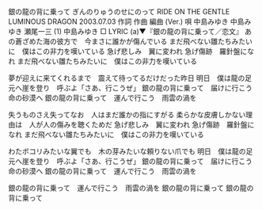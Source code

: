 
銀の龍の背に乗って
ぎんのりゅうのせにのって
RIDE ON THE GENTLE LUMINOUS DRAGON
2003.07.03
作詞  作曲  編曲 (Ver.)   唄
中島みゆき   中島みゆき   瀬尾一三 (1)
中島みゆき
□ LYRIC (a)▼『銀の龍の背に乗って／恋文』
あの蒼ざめた海の彼方で　今まさに誰かが傷んでいる
まだ飛べない雛たちみたいに　僕はこの非力を嘆いている
急げ悲しみ　翼に変われ
急げ傷跡　羅針盤になれ
まだ飛べない雛たちみたいに　僕はこの非力を嘆いている

夢が迎えに来てくれるまで　震えて待ってるだけだった昨日
明日　僕は龍の足元へ崖を登り　呼ぶよ「さあ、行こうぜ」
銀の龍の背に乗って　届けに行こう　命の砂漠へ
銀の龍の背に乗って　運んで行こう　雨雲の渦を

失うものさえ失ってなお　人はまだ誰かの指にすがる
柔らかな皮膚しかない理由は　人が人の傷みを聴くためだ
急げ悲しみ　翼に変われ
急げ傷跡　羅針盤になれ
まだ飛べない雛たちみたいに　僕はこの非力を嘆いている

わたボコリみたいな翼でも　木の芽みたいな頼りない爪でも
明日　僕は龍の足元へ崖を登り　呼ぶよ「さあ、行こうぜ」
銀の龍の背に乗って　届けに行こう　命の砂漠へ
銀の龍の背に乗って　運んで行こう　雨雲の渦を

銀の龍の背に乗って　運んで行こう　雨雲の渦を
銀の龍の背に乗って
銀の龍の背に乗って